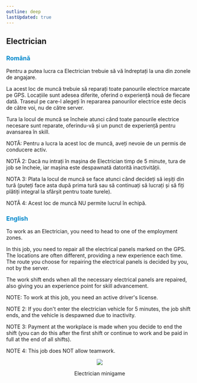 ```yaml
---
outline: deep
lastUpdated: true
---
```


## Electrician

### <span style="color: #0088CC">Română</span>

Pentru a putea lucra ca Electrician trebuie să vă îndreptați la una din zonele de angajare. 

La acest loc de muncă trebuie să reparați toate panourile electrice marcate pe GPS. Locațiile sunt adesea diferite, oferind o experiență nouă de fiecare dată. Traseul pe care-l alegeți în repararea panourilor electrice este decis de către voi, nu de către server.

Tura la locul de muncă se încheie atunci când toate panourile electrice necesare sunt reparate, oferindu-vă și un punct de experiență pentru avansarea în skill.

NOTĂ: Pentru a lucra la acest loc de muncă, aveți nevoie de un permis de conducere activ. 

NOTĂ 2: Dacă nu intrați în mașina de Electrician timp de 5 minute, tura de job se încheie, iar mașina este despawnată datorită inactivității. 

NOTA 3: Plata la locul de muncă se face atunci când decideți să ieșiți din tură (puteți face asta după prima tură sau să continuați să lucrați și să fiți plătiți integral la sfârșit pentru toate turele). 

NOTĂ 4: Acest loc de muncă NU permite lucrul în echipă.

### <span style="color: #0088CC">English</span>

To work as an Electrician, you need to head to one of the employment zones.

In this job, you need to repair all the electrical panels marked on the GPS. The locations are often different, providing a new experience each time. The route you choose for repairing the electrical panels is decided by you, not by the server.

The work shift ends when all the necessary electrical panels are repaired, also giving you an experience point for skill advancement.

NOTE: To work at this job, you need an active driver's license. 

NOTE 2: If you don't enter the electrician vehicle for 5 minutes, the job shift ends, and the vehicle is despawned due to inactivity. 

NOTE 3: Payment at the workplace is made when you decide to end the shift (you can do this after the first shift or continue to work and be paid in full at the end of all shifts). 

NOTE 4: This job does NOT allow teamwork.

<p align="center"><img src="https://i.imgur.com/MX076mG.gif"/></p>
<p style="text-align: center">Electrician minigame</p>
